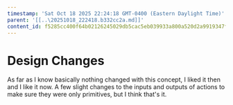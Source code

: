 ```yaml
---
timestamp: 'Sat Oct 18 2025 22:24:18 GMT-0400 (Eastern Daylight Time)'
parent: '[[..\20251018_222418.b332cc2a.md]]'
content_id: f5285cc400f64b02126245029db5cac5eb039933a800a520d2a9919347f75665
---
```


# Design Changes

As far as I know basically nothing changed with this concept, I liked it then and I like it now. A few slight changes to the inputs and outputs of actions to make sure they were only primitives, but I think that's it.
